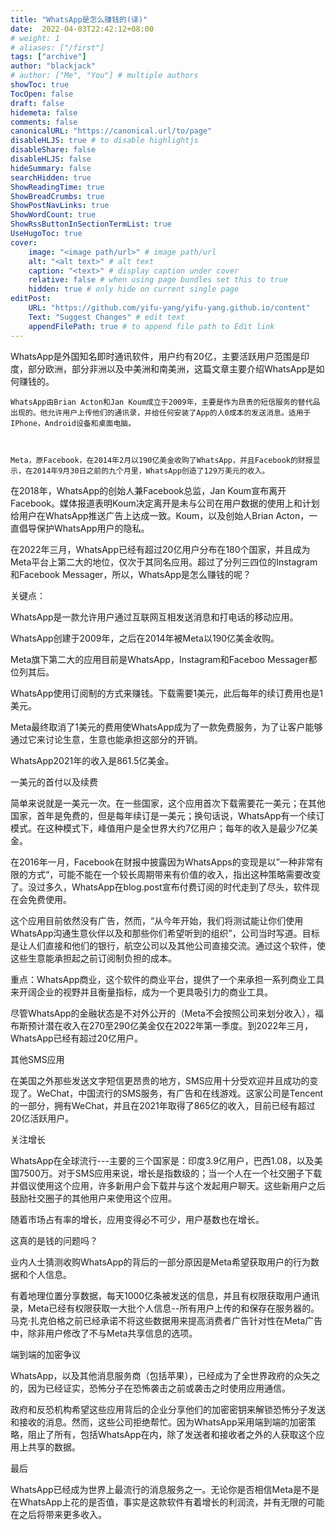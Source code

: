 ```yaml
---
title: "WhatsApp是怎么赚钱的(译)"
date:  2022-04-03T22:42:12+08:00
# weight: 1
# aliases: ["/first"]
tags: ["archive"]
author: "blackjack"
# author: ["Me", "You"] # multiple authors
showToc: true
TocOpen: false
draft: false
hidemeta: false
comments: false
canonicalURL: "https://canonical.url/to/page"
disableHLJS: true # to disable highlightjs
disableShare: false
disableHLJS: false
hideSummary: false
searchHidden: true
ShowReadingTime: true
ShowBreadCrumbs: true
ShowPostNavLinks: true
ShowWordCount: true
ShowRssButtonInSectionTermList: true
UseHugoToc: true
cover:
    image: "<image path/url>" # image path/url
    alt: "<alt text>" # alt text
    caption: "<text>" # display caption under cover
    relative: false # when using page bundles set this to true
    hidden: true # only hide on current single page
editPost:
    URL: "https://github.com/yifu-yang/yifu-yang.github.io/content"
    Text: "Suggest Changes" # edit text
    appendFilePath: true # to append file path to Edit link
---
```

WhatsApp是外国知名即时通讯软件，用户约有20亿，主要活跃用户范围是印度，部分欧洲，部分非洲以及中美洲和南美洲，这篇文章主要介绍WhatsApp是如何赚钱的。

    WhatsApp由Brian Acton和Jan Koum成立于2009年，主要是作为昂贵的短信服务的替代品出现的。他允许用户上传他们的通讯录，并给任何安装了App的人0成本的发送消息。适用于IPhone，Android设备和桌面电脑。



    Meta，原Facebook，在2014年2月以190亿美金收购了WhatsApp，并且Facebook的财报显示，在2014年9月30日之前的九个月里，WhatsApp创造了129万美元的收入。

    

在2018年，WhatsApp的创始人兼Facebook总监，Jan Koum宣布离开Facebook。媒体报道表明Koum决定离开是未与公司在用户数据的使用上和计划给用户在WhatsApp推送广告上达成一致。Koum，以及创始人Brian Acton，一直倡导保护WhatsApp用户的隐私。



在2022年三月，WhatsApp已经有超过20亿用户分布在180个国家，并且成为Meta平台上第二大的地位，仅次于其同名应用。超过了分列三四位的Instagram和Facebook Messager，所以，WhatsApp是怎么赚钱的呢？



关键点：

WhatsApp是一款允许用户通过互联网互相发送消息和打电话的移动应用。

WhatsApp创建于2009年，之后在2014年被Meta以190亿美金收购。

Meta旗下第二大的应用目前是WhatsApp，Instagram和Faceboo Messager都位列其后。

WhatsApp使用订阅制的方式来赚钱。下载需要1美元，此后每年的续订费用也是1美元。

Meta最终取消了1美元的费用使WhatsApp成为了一款免费服务，为了让客户能够通过它来讨论生意，生意也能承担这部分的开销。

WhatsApp2021年的收入是861.5亿美金。



一美元的首付以及续费

简单来说就是一美元一次。在一些国家，这个应用首次下载需要花一美元；在其他国家，首年是免费的，但是每年续订是一美元；换句话说，WhatsApp有一个续订模式。在这种模式下，峰值用户是全世界大约7亿用户；每年的收入是最少7亿美金。



在2016年一月，Facebook在财报中披露因为WhatsApps的变现是以”一种非常有限的方式“，可能不能在一个较长周期带来有价值的收入，指出这种策略需要改变了。没过多久，WhatsApp在blog.post宣布付费订阅的时代走到了尽头，软件现在会免费使用。



这个应用目前依然没有广告，然而，“从今年开始，我们将测试能让你们使用WhatsApp沟通生意伙伴以及和那些你们希望听到的组织”，公司当时写道。目标是让人们直接和他们的银行，航空公司以及其他公司直接交流。通过这个软件，使这些生意能承担起之前订阅制负担的成本。



重点：WhatsApp商业，这个软件的商业平台，提供了一个来承担一系列商业工具来开阔企业的视野并且衡量指标，成为一个更具吸引力的商业工具。



尽管WhatsApp的金融状态是不对外公开的（Meta不会按照公司来划分收入），福布斯预计潜在收入在270至290亿美金仅在2022年第一季度。到2022年三月，WhatsApp已经有超过20亿用户。



其他SMS应用

在美国之外那些发送文字短信更昂贵的地方，SMS应用十分受欢迎并且成功的变现了。WeChat，中国流行的SMS服务，有广告和在线游戏。这家公司是Tencent的一部分，拥有WeChat，并且在2021年取得了865亿的收入，目前已经有超过20亿活跃用户。



关注增长

WhatsApp在全球流行---主要的三个国家是：印度3.9亿用户，巴西1.08，以及美国7500万。对于SMS应用来说，增长是指数级的；当一个人在一个社交圈子下载并倡议使用这个应用，许多新用户会下载并与这个发起用户聊天。这些新用户之后鼓励社交圈子的其他用户来使用这个应用。



随着市场占有率的增长，应用变得必不可少，用户基数也在增长。



这真的是钱的问题吗？

业内人士猜测收购WhatsApp的背后的一部分原因是Meta希望获取用户的行为数据和个人信息。



有着地理位置分享数据，每天1000亿条被发送的信息，并且有权限获取用户通讯录，Meta已经有权限获取一大批个人信息--所有用户上传的和保存在服务器的。马克·扎克伯格之前已经承诺不将这些数据用来提高消费者广告针对性在Meta广告中，除非用户修改了不与Meta共享信息的选项。



端到端的加密争议

WhatsApp，以及其他消息服务商（包括苹果），已经成为了全世界政府的众矢之的，因为已经证实，恐怖分子在恐怖袭击之前或袭击之时使用应用通信。



政府和反恐机构希望这些应用背后的企业分享他们的加密密钥来解锁恐怖分子发送和接收的消息。然而，这些公司拒绝帮忙。因为WhatsApp采用端到端的加密策略，阻止了所有，包括WhatsApp在内，除了发送者和接收者之外的人获取这个应用上共享的数据。



最后

WhatsApp已经成为世界上最流行的消息服务之一。无论你是否相信Meta是不是在WhatsApp上花的是否值，事实是这款软件有着增长的利润流，并有无限的可能在之后将带来更多收入。